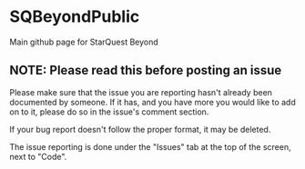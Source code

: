 # SQBeyondPublic
Main github page for StarQuest Beyond

## NOTE: Please read this before posting an issue
Please make sure that the issue you are reporting hasn't already been documented by someone. If it has, and you have more you would like to add on to it, please do so in the issue's comment section.

If your bug report doesn't follow the proper format, it may be deleted.

The issue reporting is done under the "Issues" tab at the top of the screen, next to "Code".

